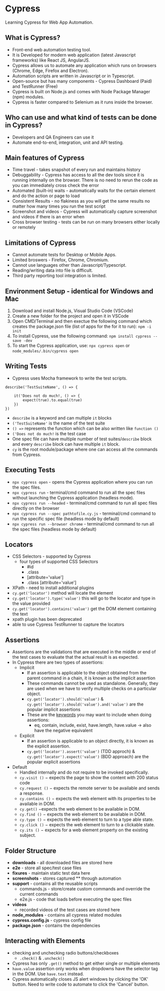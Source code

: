 # Cypress
Learning Cypress for Web App Automation.

## What is Cypress? 
- Front-end web automation testing tool. 
- It is Developed for modern web application (latest Javascript frameworks) like React JS, AngularJS. 
- Cypress allows us to automate any application which runs on browsers (Chrome, Edge, Firefox and Electron). 
- Automation scripts are written in Javascript or in Typescript.
- Open-source but has many components - Cypress Dashboard (Paid) and TestRunner (Free)
- Cypress is built on Node.js and comes with Node Package Manager (npm) modules.
- Cypress is faster compared to Selenium as it runs inside the browser.

## Who can use and what kind of tests can be done in Cypress? 
- Developers and QA Engineers can use it
- Automate end-to-end, integration, unit and API testing. 

## Main features of Cypress
- Time travel - takes snapshot of every run and maintains history
- Debuggability - Cypress has access to all the dev tools since it is running internally on the browser. There is no need to rerun the code as you can immediately cross check the error
- Automated (built-in) waits - automatically waits for the certain element and do the action or page to load
- Consistent Results - no flakiness as you will get the same results no matter how many times you run the test script
- Screenshot and videos - Cypress will automatically capture screenshot and videos if there is an error when 
- Cross browser testing - tests can be run on many browsers either locally or remotely

## Limitations of Cypress
- Cannot automate tests for Desktop or Mobile Apps. 
- Limited broswers - Firefox, Chrome, Chromium.
- Cannot use languages other than Javascript/Typescript.
- Reading/writing data into file is difficult. 
- Third party reporting tool integration is limited.
  
## Environment Setup - identical for Windows and Mac
1. Download and install Node.js, Visual Studio Code (VSCode)
2. Create a new folder for the project and open it in VSCode
3. Open CMD/Terminal and then exectue the following command which creates the package.json file (list of apps for the for it to run):
    ```npm -i init```
4. To install Cypress, use the following command: 
   ```npm install cypress --save -dev```
5. To start the Cypress application, use: 
   ```npx cypress open``` or ```node_modules/.bin/cypress open```

## Writing Tests
- Cypress uses Mocha framework to write the test scripts.

```
describe('TestSuiteName', () => {

    it('Does not do much!, () => {
        expect(true).to.equal(true)
    })
})
```

- ```describe``` is a keyword and can multiple ```it``` blocks
- ```('TestSuiteName'``` is the name of the test suite
- ```() =>``` represents the function which can be also written like ```function ()```
- ```('Does not do much!``` is the test case
- One spec file can have multiple number of test suites/```describe``` block and every ```describe``` block can have multiple ```it``` block.
- ```cy``` is the root module/package where one can access all the commands from Cypress.

## Executing Tests
- ```npx cypress open``` - opens the Cypress application where you can run the spec files.
- ```npx cypress run``` - terminal/cmd command to run all the spec files without launching the Cypress application (headless mode).
- ```npx cypress run --headed``` - terminal/cmd command to run all spec files directly on the browser
- ```npx cypress run --spec pathtofile.cy.js``` - terminal/cmd command to run the specific spec file (headless mode by default)
- ```npx cypress run --browser chrome``` - terminal/cmd command to run all the spec files (headless mode by default)
  
## Locators
- CSS Selectors - supported by Cypress
  - four types of supported CSS Selectors
    - #id 
    - .class
    - [attribute='value']
    - .class [attribute='value']
- XPath - need to install additional plugins
- ```cy.get('locator')```  method will locate the element 
- ```cy.get('locator').type('value')``` this will go to the locator and type in the value provided
- ```cy.get('locator').contains('value')``` get the DOM element containing the text
- xpath plugin has been deprecated 
- able to use Cypress TestRunner to capture the locators

## Assertions
- Assertions are the validations that are executed in the middle or end of the test cases to evaluate that the actual result is as expected.
- In Cypress there are two types of assertions: 
  - Implicit 
    - If an assertion is applicable to the object obtained from the parent command in a chain, it is known as the implicit assertion
    - These commands cannot be used as standalone. Generally, they are used when we have to verify multiple checks on a particular object.
    - ```cy.get('locator').should('value')``` & ```cy.get('locator').should('value').and('value')``` are the popular implicit assertions
    - These are the [keywords](https://docs.cypress.io/guides/references/assertions) you may want to include when doing assertions:
      - eq, contain, include, exist, have.length, have.value -> also have the negative equivalent
  - Explicit
    - If an assertion is applicable to an object directly, it is known as the explicit assertion.
    -  ```cy.get('locator').assert('value')``` (TDD approch) & ```cy.get('locator').expect('value')``` (BDD approach) are the popular explicit assertions
 -  Default 
    - Handled internally and do not require to be invoked specifically.
    - ```cy.visit ()``` − expects the page to show the content with 200 status code
    - ```cy.request ()``` − expects the remote server to be available and sends a response.
    - ```cy.contains ()``` − expects the web element with its properties to be available in DOM.
    - ```cy.get()``` −expects the web element to be available in DOM.
    - ```cy.find ()``` − expects the web element to be available in DOM.
    - ```cy.type ()``` − expects the web element to turn to a type able state.
    - ```cy.click ()``` − expects the web element to turn to a clickable state.
    - ```cy.its ()``` − expects for a web element property on the existing subject.

## Folder Structure
- **downloads** - all downloaded files are stored here
- **e2e** - store all spec/test case files
- **fixures** - maintain static test data here
- **screenshots** - stores captured ** through automation
- **support** - contains all the reusable scripts
  - commands.js - store/create custom commands and override the current commands
  - e2e.js - code that loads before executing the spec files
- **videos**
  - recorded videos of the test cases are stored here
- **node_modules** - contains all cypress related modules
- **cypress.config.js** - cypress config file
- **package.json** - contains the dependencies

## Interacting with Elements
- checking and unchecking radio buttons/checkboxes
  - ```.check()``` & ```.uncheck()```
- Cypress has only ```.get()``` method to get either single or multiple elements
- ```have.value``` assertion only works when dropdowns have the selector tag in the DOM. Use ```have.text``` instead.
- Cypress automatically closes JS alert windows by clicking the 'OK' button. Need to write code to automate to click the 'Cancel' button.